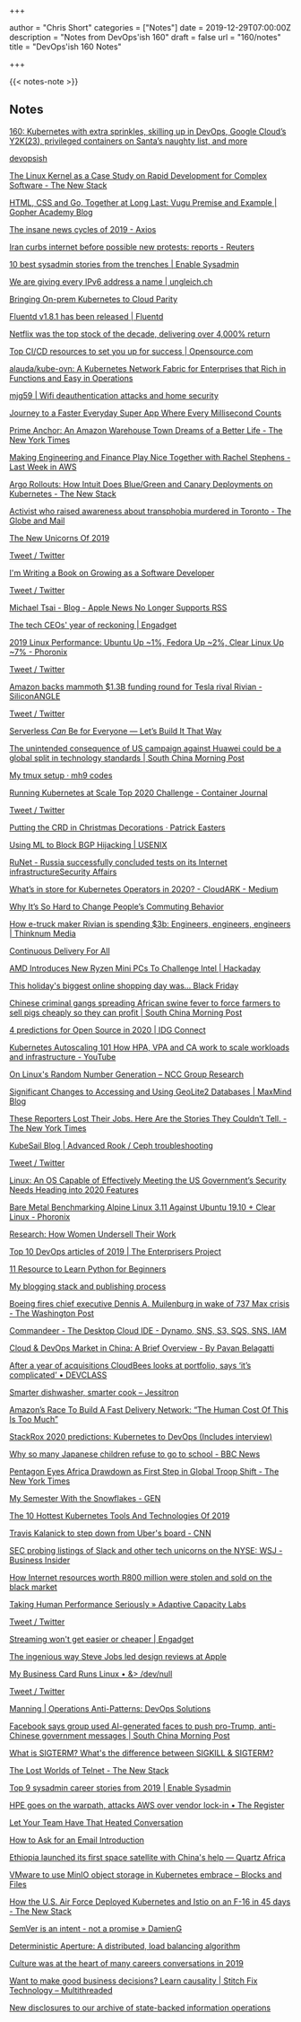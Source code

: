 +++

author = "Chris Short"
categories = ["Notes"]
date = 2019-12-29T07:00:00Z
description = "Notes from DevOps'ish 160"
draft = false
url = "160/notes"
title = "DevOps'ish 160 Notes"

+++

{{< notes-note >}}

## Notes

[160: Kubernetes with extra sprinkles, skilling up in DevOps, Google Cloud’s Y2K(23), privileged containers on Santa’s naughty list, and more](https://devopsish.com/160/)

[devopsish](https://www.reddit.com/r/devopsish/)

[The Linux Kernel as a Case Study on Rapid Development for Complex Software - The New Stack](https://thenewstack.io/the-linux-kernel-as-a-case-study-on-rapid-development-for-complex-software/)

[HTML, CSS and Go, Together at Long Last: Vugu Premise and Example | Gopher Academy Blog](https://blog.gopheracademy.com/advent-2019/writing-go-user-interfaces-with-vugu/)

[The insane news cycles of 2019 - Axios](https://www.axios.com/insane-news-cycle-attention-2019-google-interest-f89e7bc8-399d-4681-b479-00e8b6a4ccbc.html)

[Iran curbs internet before possible new protests: reports - Reuters](https://www.reuters.com/article/us-iran-protests-internet-idUSKBN1YT0GA?utm_source=reddit.com)

[10 best sysadmin stories from the trenches | Enable Sysadmin](https://www.redhat.com/sysadmin/stories-trenches)

[We are giving every IPv6 address a name | ungleich.ch](https://ungleich.ch/u/blog/has-a-name-for-every-ipv6-address/)

[Bringing On-prem Kubernetes to Cloud Parity](https://charlescary.com/bringing-on-prem-kubernetes-to-cloud-parity/)

[Fluentd v1.8.1 has been released | Fluentd](https://www.fluentd.org/blog/fluentd-v1.8.1-has-been-released)

[Netflix was the top stock of the decade, delivering over 4,000% return](https://www.cnbc.com/2019/12/23/netflix-was-the-top-stock-of-the-decade-delivering-over-4000percent-return.html)

[Top CI/CD resources to set you up for success | Opensource.com](https://opensource.com/article/19/12/cicd-resources)

[alauda/kube-ovn: A Kubernetes Network Fabric for Enterprises that Rich in Functions and Easy in Operations](https://github.com/alauda/kube-ovn)

[mjg59 | Wifi deauthentication attacks and home security](https://mjg59.dreamwidth.org/53968.html)

[Journey to a Faster Everyday Super App Where Every Millisecond Counts](https://engineering.grab.com/journey-to-a-faster-everyday-super-app)

[Prime Anchor: An Amazon Warehouse Town Dreams of a Better Life - The New York Times](https://www.nytimes.com/2019/12/27/technology/amazon-kentucky.html)

[Making Engineering and Finance Play Nice Together with Rachel Stephens - Last Week in AWS](https://www.lastweekinaws.com/podcast/screaming-in-the-cloud/making-engineering-and-finance-play-nice-together-with-rachel-stephens/)

[Argo Rollouts: How Intuit Does Blue/Green and Canary Deployments on Kubernetes - The New Stack](https://thenewstack.io/argo-rollouts-how-intuit-does-blue-green-and-canary-deployments-on-kubernetes/)

[Activist who raised awareness about transphobia murdered in Toronto - The Globe and Mail](https://www.theglobeandmail.com/canada/toronto/article-activist-who-raised-awareness-about-transphobia-murdered-in-toronto/)

[The New Unicorns Of 2019](https://news.crunchbase.com/news/the-new-unicorns-of-2019/)

[Tweet / Twitter](https://mobile.twitter.com/mulligan/status/1210278934220136450)

[I'm Writing a Book on Growing as a Software Developer](https://blog.pragmaticengineer.com/im-writing-a-book/)

[Tweet / Twitter](https://mobile.twitter.com/Pinboard/status/1208770009851281409)

[Michael Tsai - Blog - Apple News No Longer Supports RSS](https://mjtsai.com/blog/2019/12/26/apple-news-no-longer-supports-rss/)

[The tech CEOs' year of reckoning | Engadget](https://www.engadget.com/2019/12/27/the-tech-ceo-year-of-reckoning/?guccounter=1)

[2019 Linux Performance: Ubuntu Up ~1%, Fedora Up ~2%, Clear Linux Up ~7% - Phoronix](https://www.phoronix.com/scan.php?page=article&item=3-distros-2019&num=1)

[Tweet / Twitter](https://mobile.twitter.com/TheLexTimes/status/1210022450433527808)

[Amazon backs mammoth $1.3B funding round for Tesla rival Rivian - SiliconANGLE](https://siliconangle.com/2019/12/23/amazon-joins-mammoth-1-3b-funding-round-tesla-rival-rivian/)

[Tweet / Twitter](https://mobile.twitter.com/copyconstruct/status/1210097597186076673)

[Serverless *Can* Be for Everyone — Let’s Build It That Way](https://www.stackery.io/blog/serverless-can-be-for-everyone/)

[The unintended consequence of US campaign against Huawei could be a global split in technology standards | South China Morning Post](https://www.scmp.com/tech/big-tech/article/3042233/unintended-consequence-us-campaign-against-huawei-could-be-global)

[My tmux setup · mh9 codes](https://mh9.codes/posts/my-tmux-setup/)

[Running Kubernetes at Scale Top 2020 Challenge - Container Journal](https://containerjournal.com/topics/container-management/running-kubernetes-at-scale-top-2020-challenge/)

[Tweet / Twitter](https://mobile.twitter.com/copyconstruct/status/1210120452061847553)

[Putting the CRD in Christmas Decorations · Patrick Easters](https://patrick.easte.rs/post/putting-the-crd-in-christmas-decorations/)

[Using ML to Block BGP Hijacking | USENIX](https://www.usenix.org/publications/login/winter2019/camp)

[RuNet - Russia successfully concluded tests on its Internet infrastructureSecurity Affairs](https://securityaffairs.co/wordpress/95564/security/russia-runet-tests.html)

[What’s in store for Kubernetes Operators in 2020? - CloudARK - Medium](https://medium.com/@cloudark/whats-in-store-for-kubernetes-operators-in-2020-98263aa23fb9)

[Why It’s So Hard to Change People’s Commuting Behavior](https://hbr.org/2019/12/why-its-so-hard-to-change-peoples-commuting-behavior)

[How e-truck maker Rivian is spending $3b: Engineers, engineers, engineers | Thinknum Media](https://media.thinknum.com/articles/how-e-truck-maker-rivian-is-spending-3b-engineers-engineers-engineers/)

[Continuous Delivery For All](https://www.alldaydevops.com/blog/continuous-delivery-for-all)

[AMD Introduces New Ryzen Mini PCs To Challenge Intel | Hackaday](https://hackaday.com/2019/12/24/amd-introduces-new-ryzen-mini-pcs-to-challenge-intel/)

[This holiday's biggest online shopping day was... Black Friday](https://blog.cloudflare.com/this-holidays-biggest-online-shopping-day-was-black-friday/)

[Chinese criminal gangs spreading African swine fever to force farmers to sell pigs cheaply so they can profit | South China Morning Post](https://www.scmp.com/news/china/politics/article/3042122/chinese-criminal-gangs-spreading-african-swine-fever-force)

[4 predictions for Open Source in 2020 | IDG Connect](https://www.idgconnect.com/opinion/1503697/predictions-open-source-2020)

[Kubernetes Autoscaling 101 How HPA, VPA and CA work to scale workloads and infrastructure - YouTube](https://www.youtube.com/watch?v=7DByxtY0Jdg&feature=youtu.be)

[On Linux's Random Number Generation – NCC Group Research](https://research.nccgroup.com/2019/12/19/on-linuxs-random-number-generation/)

[Significant Changes to Accessing and Using GeoLite2 Databases | MaxMind Blog](https://blog.maxmind.com/2019/12/18/significant-changes-to-accessing-and-using-geolite2-databases/)

[These Reporters Lost Their Jobs. Here Are the Stories They Couldn’t Tell. - The New York Times](https://www.nytimes.com/2019/12/21/us/local-news-lost-stories.html)

[KubeSail Blog | Advanced Rook / Ceph troubleshooting](https://kubesail.com/blog/rook-ceph-advanced/)

[Tweet / Twitter](https://mobile.twitter.com/krisnova/status/1208466035923283968)

[Linux: An OS Capable of Effectively Meeting the US Government’s Security Needs Heading into 2020 Features](https://linuxsecurity.com/features/features/linux-an-os-capable-of-effectively-meeting-the-us-government-s-security-needs-heading-into-2020)

[Bare Metal Benchmarking Alpine Linux 3.11 Against Ubuntu 19.10 + Clear Linux - Phoronix](https://www.phoronix.com/scan.php?page=article&item=alpine-linux-311&num=1)

[Research: How Women Undersell Their Work](https://hbr.org/2019/12/research-how-women-undersell-their-work)

[Top 10 DevOps articles of 2019 | The Enterprisers Project](https://enterprisersproject.com/article/2019/12/devops-top-10-2019)

[11 Resource to Learn Python for Beginners](https://geekflare.com/python-learning-resources/)

[My blogging stack and publishing process](https://blog.frankel.ch/my-blogging-stack-publishing-process/)

[Boeing fires chief executive Dennis A. Muilenburg in wake of 737 Max crisis - The Washington Post](https://www.washingtonpost.com/business/2019/12/23/boeing-chief-executive-dennis-muilenburg-resigns-board-seeks-restore-confidence-wake-max-crisis/)

[Commandeer - The Desktop Cloud IDE - Dynamo, SNS, S3, SQS, SNS, IAM](https://getcommandeer.com/docs/releases/version-0_4_0)

[Cloud & DevOps Market in China: A Brief Overview - By Pavan Belagatti](https://hackernoon.com/cloud-and-devops-market-in-china-a-brief-overview-wcu30p8)

[After a year of acquisitions CloudBees looks at portfolio, says ‘it’s complicated’ • DEVCLASS](https://devclass.com/2019/12/20/cloudbees-to-simplify-portfolio/)

[Smarter dishwasher, smarter cook – Jessitron](https://blog.jessitron.com/2019/12/22/smarter-dishwasher-smarter-cook/)

[Amazon’s Race To Build A Fast Delivery Network: “The Human Cost Of This Is Too Much”](https://www.buzzfeednews.com/article/kenbensinger/amazons-race-to-build-a-fast-delivery-network-the-human)

[StackRox 2020 predictions: Kubernetes to DevOps (Includes interview)](http://www.digitaljournal.com/tech-and-science/technology/stackrox-2020-predictions-kubernetes-to-devops/article/564066)

[Why so many Japanese children refuse to go to school - BBC News](https://www.bbc.com/news/world-asia-50693777)

[Pentagon Eyes Africa Drawdown as First Step in Global Troop Shift - The New York Times](https://www.nytimes.com/2019/12/24/world/africa/esper-troops-africa-china.html)

[My Semester With the Snowflakes - GEN](https://gen.medium.com/my-semester-with-the-snowflakes-888285f0e662?)

[The 10 Hottest Kubernetes Tools And Technologies Of 2019](https://www.crn.com/slide-shows/cloud/the-10-hottest-kubernetes-tools-and-technologies-of-2019)

[Travis Kalanick to step down from Uber's board - CNN](https://www.cnn.com/2019/12/24/tech/travis-kalanick-uber/index.html)

[SEC probing listings of Slack and other tech unicorns on the NYSE: WSJ - Business Insider](https://www.businessinsider.com/sec-slack-unicorn-tech-listings-2019-12?utm_source=reddit.com)

[How Internet resources worth R800 million were stolen and sold on the black market](https://mybroadband.co.za/news/internet/330379-how-internet-resources-worth-r800-million-were-stolen-and-sold-on-the-black-market.html)

[Taking Human Performance Seriously » Adaptive Capacity Labs](https://www.adaptivecapacitylabs.com/blog/2017/12/19/taking-human-performance-seriously/)

[Tweet / Twitter](https://mobile.twitter.com/copyconstruct/status/1209197745497501696)

[Streaming won't get easier or cheaper | Engadget](https://www.engadget.com/2019/12/24/the-future-of-tv-streaming/)

[The ingenious way Steve Jobs led design reviews at Apple](https://www.fastcompany.com/90447287/the-ingenious-way-steve-jobs-led-design-reviews-at-apple)

[My Business Card Runs Linux • &> /dev/null](https://www.thirtythreeforty.net/posts/2019/12/my-business-card-runs-linux/)

[Tweet / Twitter](https://mobile.twitter.com/CTOAdvisor/status/1209542495190863872)

[Manning | Operations Anti-Patterns: DevOps Solutions](https://www.manning.com/books/operations-anti-patterns-devops-solutions)

[Facebook says group used AI-generated faces to push pro-Trump, anti-Chinese government messages | South China Morning Post](https://www.scmp.com/tech/big-tech/article/3043186/facebook-says-group-used-ai-generated-faces-push-pro-trump-anti)

[What is SIGTERM? What's the difference between SIGKILL & SIGTERM?](https://linuxhandbook.com/sigterm-vs-sigkill/)

[The Lost Worlds of Telnet - The New Stack](https://thenewstack.io/the-lost-worlds-of-telnet/)

[Top 9 sysadmin career stories from 2019 | Enable Sysadmin](https://www.redhat.com/sysadmin/career-2019)

[HPE goes on the warpath, attacks AWS over vendor lock-in • The Register](https://www.theregister.co.uk/2019/12/23/hpe_go_on_the_warpath_seeks_to_scalp_aws_over_vendor_lockin/)

[Let Your Team Have That Heated Conversation](https://hbr.org/2019/12/let-your-team-have-that-heated-conversation)

[How to Ask for an Email Introduction](https://hbr.org/2019/12/how-to-ask-for-an-email-introduction)

[Ethiopia launched its first space satellite with China's help — Quartz Africa](https://qz.com/africa/1772671/ethiopia-launched-its-first-space-satellite-with-chinas-help/?utm_source=reddit.com)

[VMware to use MinIO object storage in Kubernetes embrace – Blocks and Files](https://blocksandfiles.com/2019/12/23/vmware-minio-object-storage-kubernetes/)

[How the U.S. Air Force Deployed Kubernetes and Istio on an F-16 in 45 days - The New Stack](https://thenewstack.io/how-the-u-s-air-force-deployed-kubernetes-and-istio-on-an-f-16-in-45-days/)

[SemVer is an intent - not a promise » DamienG](https://damieng.com/blog/2019/12/19/semver-is-an-intent-not-a-promise)

[Deterministic Aperture: A distributed, load balancing algorithm](https://blog.twitter.com/engineering/en_us/topics/infrastructure/2019/daperture-load-balancer.html)

[Culture was at the heart of many careers conversations in 2019](https://www.siliconrepublic.com/careers/culture-careers-roundup-december-2019)

[Want to make good business decisions? Learn causality | Stitch Fix Technology – Multithreaded](https://multithreaded.stitchfix.com/blog/2019/12/19/good-marketing-decisions/)

[New disclosures to our archive of state-backed information operations](https://blog.twitter.com/en_us/topics/company/2019/new-disclosures-to-our-archive-of-state-backed-information-operations.html)
